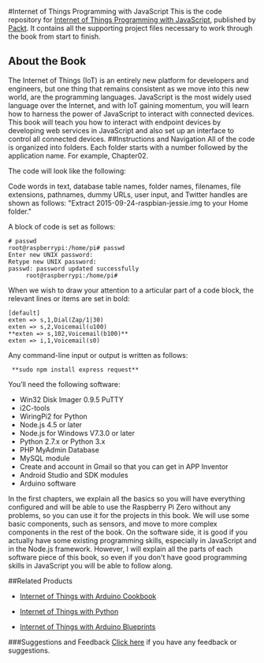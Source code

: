 #Internet of Things Programming with JavaScript
This is the code repository for [Internet of Things Programming with JavaScript](https://www.packtpub.com/web-development/internet-things-programming-javascript?utm_source=github&utm_medium=repository&utm_campaign=9781785888564), published by [Packt](https://www.packtpub.com/?utm_source=github). It contains all the supporting project files necessary to work through the book from start to finish.
## About the Book
The Internet of Things (IoT) is an entirely new platform for developers and engineers, but one thing that remains consistent as we move into this new world, are the programming languages. JavaScript is the most widely used language over the Internet, and with IoT gaining momentum, you will learn how to harness the power of JavaScript to interact with connected devices. This book will teach you how to interact with endpoint devices by developing web services in JavaScript and also set up an interface to control all connected devices.
##Instructions and Navigation
All of the code is organized into folders. Each folder starts with a number followed by the application name. For example, Chapter02.



The code will look like the following:

Code words in text, database table names, folder names, filenames, file extensions, pathnames,
dummy URLs, user input, and Twitter handles are shown as follows:
"Extract 2015-09-24-raspbian-jessie.img to your Home folder."

A block of code is set as follows:
```
# passwd
root@raspberrypi:/home/pi# passwd
Enter new UNIX password:
Retype new UNIX password:
passwd: password updated successfully
     root@raspberrypi:/home/pi#
```     

When we wish to draw your attention to a articular part of a code block, the relevant
lines or items are set in bold:
```
[default]
exten => s,1,Dial(Zap/1|30)
exten => s,2,Voicemail(u100)
**exten => s,102,Voicemail(b100)**
exten => i,1,Voicemail(s0)
```

Any command-line input or output is written as follows:
```
 **sudo npm install express request**
```

You’ll need the following software:
* Win32 Disk Imager 0.9.5 PuTTY
* i2C-tools
* WiringPi2 for Python
* Node.js 4.5 or later
* Node.js for Windows V7.3.0 or later
* Python 2.7.x or Python 3.x
* PHP MyAdmin Database
* MySQL module
* Create and account in Gmail so that you can get in APP Inventor
* Android Studio and SDK modules
* Arduino software


In the first chapters, we explain all the basics so you will have everything configured and will be able to use
the Raspberry Pi Zero without any problems, so you can use it for the projects in this book. We will use some
basic components, such as sensors, and move to more complex components in the rest of the book. On the software side,
it is good if you actually have some existing programming skills, especially in JavaScript and in the Node.js framework.
However, I will explain all the parts of each software piece of this book, so even if you don't have good programming
skills in JavaScript you will be able to follow along.

##Related Products
* [Internet of Things with Arduino Cookbook](https://www.packtpub.com/hardware-and-creative/internet-things-arduino-cookbook?utm_source=github&utm_medium=repository&utm_campaign=9781785286582)

* [Internet of Things with Python](https://www.packtpub.com/hardware-and-creative/internet-things-python?utm_source=github&utm_medium=repository&utm_campaign=9781785881381)

* [Internet of Things with Arduino Blueprints](https://www.packtpub.com/hardware-and-creative/internet-things-arduino-blueprints?utm_source=github&utm_medium=repository&utm_campaign=9781785285486)

###Suggestions and Feedback
[Click here](https://docs.google.com/forms/d/e/1FAIpQLSe5qwunkGf6PUvzPirPDtuy1Du5Rlzew23UBp2S-P3wB-GcwQ/viewform) if you have any feedback or suggestions.
